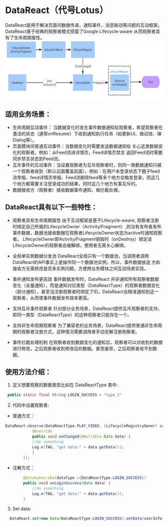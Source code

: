 
# DataReact（代号Lotus）

DataReact是用于解决页面间数据传递，通知事件，消息联动等问题的互动框架。DataReact基于经典的观察者模式搭载了Google Lifecycle-aware 从而观察者具有了生命周期属性。
<br/>
<img src="data-react.png" width="500" height="187"/>

## 适用业务场景：

*  生命周期互动事件： 当数据变化时发生事件数据通知给观察者，希望观察者在激活的状态（通常onResume）下收到通知执行任务（如更新UI、做动效、弹Dialog等）。
*   页面模块间普通互动事件：当数据变化时需要发送数据通知给 关心这类数据变化的观察者。例如：从Feed流进详情页，Feed详情页禁言 返回Feed流时需要同步禁言状态到Feed流。
*   互斥事件的互动事件：当设置观察者为互斥观察者时，则同一类数据通知只被一个观察者收到（默认后面覆盖前面）。例如：在用户未登录状态下圈子feed流举报、feed详情页举报、Feed流删除feed等多个地方会触发登录，而这几个地方都需要关注登录成功的结果，同时这几个地方有事互斥的。
*   数据接收方（观察者）接收数据事件通知，做拦截处理。     
## DataReact具有以下一些特性：
* 观察者具有生命周期属性
由于互动框架是基于Lifecycle-aware, 观察者注册时绑定自己所属的LifecycleOwner（Activity/Fragment）,则当有发布者发布事件数据，数据池接收数据在观察者LifecycleOwner状态为active时通知观察者。 LifecycleOwner即Activity/Fragment销毁时（onDestroy）绑定该LifecycleOwner的观察者会被解绑，使用者无需关心解绑。

* 全局单实例数据分发池
DataReact全局只有一个数据池，当调用者调用DataReact的API事实上是操作同一个数据池实例。所以，事件数据放送 方和接收方无需顾虑是否多实例问题，方便跨业务模块之间互动场景实现。

*  事件通知发布更高效
事件数据发布时，DataReact 并非通知所有观察者数据变化（全量通知），而是通知对应类型（DataReactType）的观察者数据变化（部分通知），甚至当注册观察者时绑定了ID，DataReact会精准通知到这一观察者，从而使事件数据发布效率更高。

*   支持互斥事件观察者
                针对部分业务场景，DataReact提供互斥观察者的支持，即同一类型（DataReactType）的这种观察者只能存在一个。

*   支持非生命周期观察者
    为了兼容老的业务场景，DataReact提供普通非生命周期的观察者注册方式，这种情况需要调用者手动去解注册观察者。

*   事件拦截处理机制
在观察者收到数据变化的通知后，观察者可以对收到的数据进行修改，之后观察者收到修改后的数据。甚至废弃，之后观察者收不到数据。

## 使用方法介绍：

1. 定义想要观察的数据类型比如在 DataReactType 类中:

```java
 public static final String LOGIN_SUCCESS = "type_1"
```

2. 代码中设置观察者:
*  普通方式：

```java
DataReact.observe(DataReactType.PLAY_VIDEO, (LifecycleRegistryOwner) context, new Observer<Data>() {
            @Override
            public void onChanged(@Nullable Data data) {
            //do something
            Log.e(TAG, "get data:" + data.getData());
            }
        });
```

* 注解方式：

```java
        @DataSubscribe(dataType ={DataReactType.LOGIN_SUCCESS})
        public void onLoginSuccess(Data data) { 
            //do something
            Log.e(TAG, "get data:" + data.getData());
        } 
```

3. Set data:

```java
  DataReact.set(new Data(DataReactType.LOGIN_SUCCESS).setData(userInfo));
```

